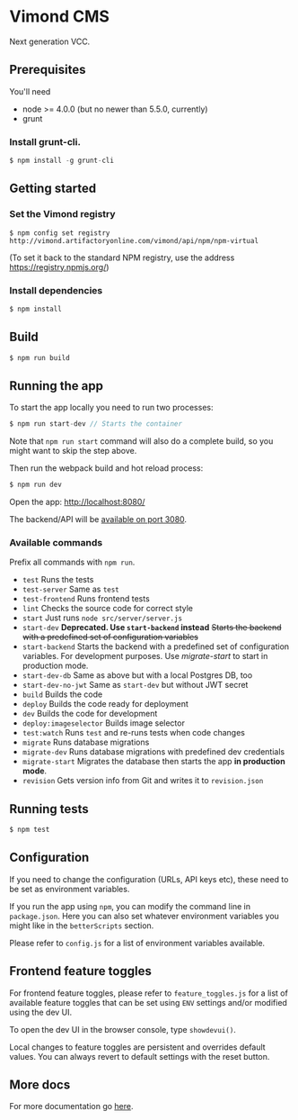 # Vimond CMS

Next generation VCC.

## Prerequisites

You'll need
  * node >= 4.0.0 (but no newer than 5.5.0, currently)
  * grunt

### Install grunt-cli.

```javascript
$ npm install -g grunt-cli
```

## Getting started

### Set the Vimond registry
```
$ npm config set registry http://vimond.artifactoryonline.com/vimond/api/npm/npm-virtual
```
(To set it back to the standard NPM registry, use the address https://registry.npmjs.org/)

### Install dependencies

```javascript
$ npm install
```

## Build

```javascript
$ npm run build
```

## Running the app

To start the app locally you need to run two processes:

```javascript
$ npm run start-dev // Starts the container
```

Note that `npm run start` command will also do a complete build, so you might
want to skip the step above.

Then run the webpack build and hot reload process:

```javascript
$ npm run dev
```

Open the app: [http://localhost:8080/](http://localhost:8080/)

The backend/API will be [available on port 3080](http://localhost:3080).

### Available commands

Prefix all commands with `npm run`.

* `test` Runs the tests
* `test-server` Same as `test`
* `test-frontend` Runs frontend tests
* `lint` Checks the source code for correct style
* `start` Just runs `node src/server/server.js`
* `start-dev` **Deprecated. Use `start-backend` instead** ~~Starts the backend with a predefined set of configuration variables~~
* `start-backend` Starts the backend with a predefined set of configuration variables. For development purposes. Use *migrate-start* to start in production mode.
* `start-dev-db` Same as above but with a local Postgres DB, too
* `start-dev-no-jwt` Same as `start-dev` but without JWT secret
* `build` Builds the code
* `deploy` Builds the code ready for deployment
* `dev` Builds the code for development
* `deploy:imageselector` Builds image selector
* `test:watch` Runs `test` and re-runs tests when code changes
* `migrate` Runs database migrations
* `migrate-dev` Runs database migrations with predefined dev credentials
* `migrate-start` Migrates the database then starts the app **in production mode**.
* `revision` Gets version info from Git and writes it to `revision.json`

## Running tests
```javascript
$ npm test
```

## Configuration

If you need to change the configuration (URLs, API keys etc), these need to be
set as environment variables.

If you run the app using `npm`, you can modify the command line in `package.json`.
Here you can also set whatever environment variables you might like in the
`betterScripts` section.

Please refer to `config.js` for a list of environment variables available.


## Frontend feature toggles

For frontend feature toggles, please refer to `feature_toggles.js` for a list of
available feature toggles that can be set using `ENV` settings and/or modified
using the dev UI.

To open the dev UI in the browser console, type `showdevui()`.

Local changes to feature toggles are persistent and overrides
default values. You can always revert to default settings with the reset button.

## More docs

For more documentation go [here](http://files.vimond.com/docs/vimond-cms/).
